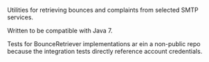 Utilities for retrieving bounces and complaints from selected SMTP services.

Written to be compatible with Java 7.

Tests for BounceRetriever implementations ar ein a non-public repo because the integration tests directly reference account credentials.